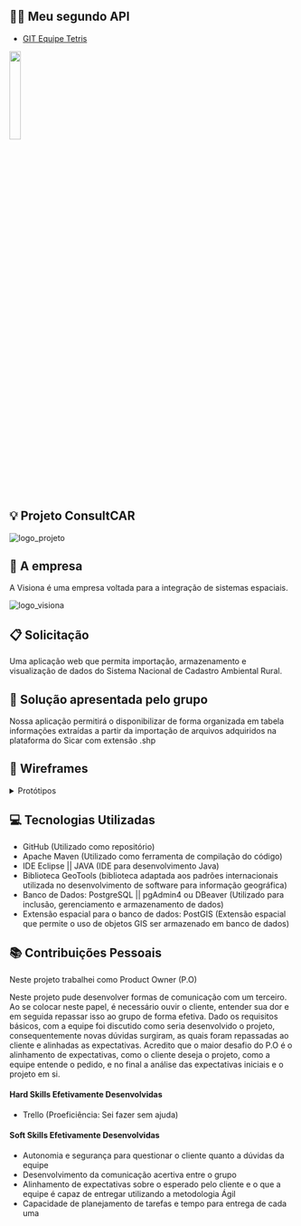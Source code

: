 ## :biking_woman: Meu segundo API

* [GIT Equipe Tetris](https://github.com/equipe-tetris/ConsultCAR) 
 <img src = "https://github.com/alexiakarine/Bertoti/blob/main/Metodologia/Icons/tetris.jpg" width= "20%"/>



## :bulb: Projeto ConsultCAR
![logo_projeto](https://github.com/alexiakarine/Bertoti/blob/main/Metodologia/Icons/LogoConsultCAR_50px.png)

## :briefcase: A empresa
A Visiona é uma empresa voltada para a integração de sistemas espaciais. 

![logo_visiona](https://github.com/alexiakarine/Bertoti/blob/main/Metodologia/Icons/logoVISIONA.png)

## :clipboard: Solicitação 
Uma aplicação web que permita importação, armazenamento e visualização de dados do Sistema Nacional de Cadastro Ambiental Rural.

## :pushpin: Solução apresentada pelo grupo
Nossa aplicação permitirá o disponibilizar de forma organizada em tabela informações extraídas a partir da importação de arquivos adquiridos na plataforma do Sicar com extensão .shp

## :art: Wireframes
<details>
<summary>Protótipos</summary>

Tela principal <br>
![tela_principal](https://github.com/alexiakarine/Bertoti/blob/main/Metodologia/Icons/Wireframe_telaPrincipal.jpeg)

Tela de entrada de arquivo <br>
![tela_entrada](https://github.com/alexiakarine/Bertoti/blob/main/Metodologia/Icons/Wireframe_telaDirEntrada.arqComp.jpeg)

Tela de saída de arquivo <br>
![tela_saida](https://github.com/alexiakarine/Bertoti/blob/main/Metodologia/Icons/Wireframe_telaDirSaida.arqDescomp.jpeg)

Tela de conexão bem sucedida <br>
![tela_conexao_sucedida](https://github.com/alexiakarine/Bertoti/blob/main/Metodologia/Icons/Wireframe_telaConexaoBemSucedida.jpeg)

Tela de log <br>
![tela_log](https://github.com/alexiakarine/Bertoti/blob/main/Metodologia/Icons/Wireframe_telaLog.jpeg)
</details>
  
## :computer: Tecnologias Utilizadas
- GitHub (Utilizado como repositório)
- Apache Maven (Utilizado como ferramenta de compilação do código)
- IDE Eclipse || JAVA (IDE para desenvolvimento Java)
- Biblioteca GeoTools (biblioteca adaptada aos padrões internacionais utilizada no desenvolvimento de software para informação geográfica)
- Banco de Dados: PostgreSQL || pgAdmin4 ou DBeaver (Utilizado para inclusão, gerenciamento e armazenamento de dados)
- Extensão espacial para o banco de dados: PostGIS (Extensão espacial que permite o uso de objetos GIS ser armazenado em banco de dados)

## :books: Contribuições Pessoais
Neste projeto trabalhei como Product Owner (P.O)

Neste projeto pude desenvolver formas de comunicação com um terceiro. Ao se colocar neste papel, é necessário ouvir o cliente, entender sua dor e em seguida repassar isso ao grupo de forma efetiva. Dado os requisitos básicos, com a equipe foi discutido como seria desenvolvido o projeto, consequentemente novas dúvidas surgiram, as quais foram repassadas ao cliente e alinhadas as expectativas.
Acredito que o maior desafio do P.O é o alinhamento de expectativas, como o cliente deseja o projeto, como a equipe entende o pedido, e no final a análise das expectativas iniciais e o projeto em si. 


#### Hard Skills Efetivamente Desenvolvidas
* Trello (Proeficiência: Sei fazer sem ajuda)
 

#### Soft Skills Efetivamente Desenvolvidas
* Autonomia e segurança para questionar o cliente quanto a dúvidas da equipe
* Desenvolvimento da comunicação acertiva entre o grupo 
* Alinhamento de expectativas sobre o esperado pelo cliente e o que a equipe é capaz de entregar utilizando a metodologia Ágil
* Capacidade de planejamento de tarefas e tempo para entrega de cada uma
